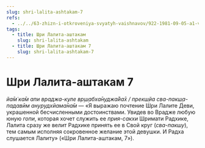```yaml
---
slug: shri-lalita-ashtakam-7
refs:
  - ../../63-zhizn-i-otkroveniya-svyatyh-vaishnavov/922-1981-09-05-a1-velichie-lality-devi.md
tags:
  - title: Шри Лалита-аштакам
    slug: shri-lalita-ashtakam
  - title: Шри Лалита-аштакам 7
    slug: shri-lalita-ashtakam-7
---
```


# Шри Лалита-аштакам 7

*йа̄м̇ ка̄м апи враджа-куле вр̣ш̣абха̄нуджа̄йа̄х / прекш̣йа сва-пакш̣а-падавӣм анурудхйама̄на̄м* — «Я выражаю почтение Шри Лалите Деви, украшенной бесчисленными достоинствами. Увидев во Врадже любую юную *гопи*, которая хочет служить ее *прия-сакхи* Шримати Радхике, Лалита сразу же велит Радхике принять ее в Свой круг (*сва-пакшу*), тем самым исполняя сокровенное желание этой девушки. И Радха слушается Лалиту» («Шри Лалита-аштакам, 7»).

